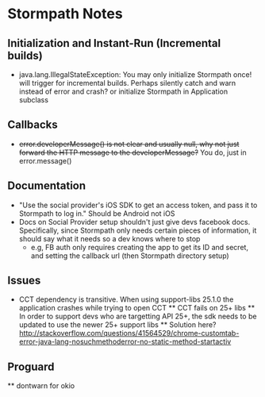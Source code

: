 # Stormpath Notes

## Initialization and Instant-Run (Incremental builds)
* java.lang.IllegalStateException: You may only initialize Stormpath once! will trigger for incremental builds.  Perhaps silently catch and warn instead of error and crash? or initialize Stormpath in Application subclass

## Callbacks
* ~~error.developerMessage() is not clear and usually null, why not just forward the HTTP message to the developerMessage?~~ You do, just in error.message()

## Documentation
* "Use the social provider's iOS SDK to get an access token, and pass it to Stormpath to log in." Should be Android not iOS
* Docs on Social Provider setup shouldn't just give devs facebook docs.  Specifically, since Stormpath only needs certain pieces of information, it should say what it needs so a dev
knows where to stop
    * e.g, FB auth only requires creating the app to get its ID and secret, and setting the callback url (then Stormpath directory setup)


## Issues
* CCT dependency is transitive.  When using support-libs 25.1.0 the application crashes while trying to open CCT
    ** CCT fails on 25+ libs
    ** In order to support devs who are targetting API 25+, the sdk needs to be updated to use the newer 25+ support libs
    ** Solution here? http://stackoverflow.com/questions/41564529/chrome-customtab-error-java-lang-nosuchmethoderror-no-static-method-startactiv

## Proguard
** dontwarn for okio


